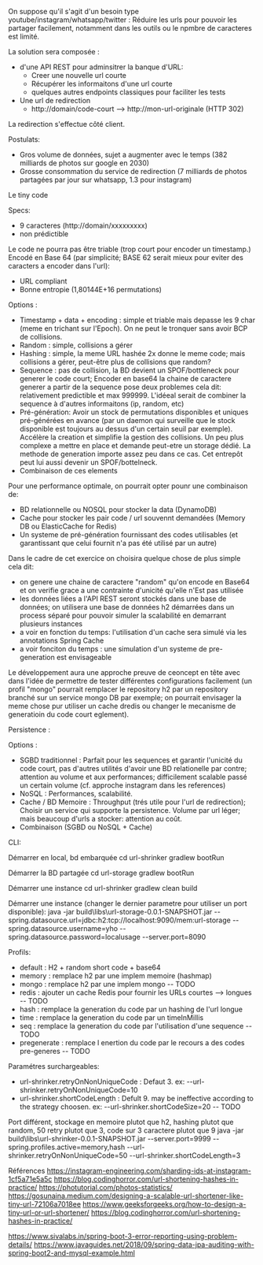 On suppose qu'il s'agit d'un besoin type youtube/instagram/whatsapp/twitter : Réduire les urls pour pouvoir les partager facilement, notamment dans les outils ou le npmbre de caracteres est limité.

La solution sera composée :
 * d'une API REST pour adminsitrer la banque d'URL:
   * Creer une nouvelle url courte
   * Récupérer les informaitons d'une url courte
   * quelques autres endpoints classiques pour faciliter les tests
 * Une url de redirection 
   * http://domain/code-court  --> http://mon-url-originale (HTTP 302)

La redirection s'effectue côté client.

Postulats:
  * Gros volume de données, sujet a augmenter avec le temps (382 milliards de photos sur google en 2030)
  * Grosse consommation du service de redirection (7 milliards de photos partagées par jour sur whatsapp, 1.3 pour instagram)


Le tiny code

Specs:
  * 9 caracteres (http://domain/xxxxxxxxx)
  * non prédictible

Le code ne pourra pas être triable (trop court pour encoder un timestamp.)
Encodé en Base 64 (par simplicité; BASE 62 serait mieux pour eviter des caracters a encoder dans l'url):
  * URL compliant
  * Bonne entropie (1,80144E+16 permutations) 

Options : 
  * Timestamp + data + encoding : simple et triable mais depasse les 9 char (meme en trichant sur l'Epoch). On ne peut le tronquer sans avoir BCP de collisions.
  * Random : simple, collisions a gérer
  * Hashing : simple, la meme URL hashée 2x donne le meme code; mais collisions a gérer, peut-être plus de collisions que random?
  * Sequence : pas de collision, la BD devient un SPOF/bottleneck pour generer le code court; Encoder en base64 la chaine de caractere generer a partir de la sequence pose deux problemes cela dit: relativement predictible et max 999999. L'idéeal serait de combiner la sequence à d'autres informaitons (ip, random, etc)
  * Pré-génération: Avoir un stock de permutations disponibles et uniques pré-générées en avance (par un daemon qui surveille que le stock disponible est toujours au dessus d'un certain seuil par exemple). Accélère la creation et simplifie la gestion des collisions. Un peu plus complexe a mettre en place et demande peut-etre un storage dédié. La methode de generation importe assez peu dans ce cas. Cet entrepôt peut lui aussi devenir un SPOF/bottelneck.
  * Combinaison de ces elements

Pour une performance optimale, on pourrait opter pounr une combinaison de:
  * BD relationnelle ou NOSQL pour stocker la data  (DynamoDB)
  * Cache pour stocker les pair code / url souvennt demandées (Memory DB ou ElasticCache for Redis)
  * Un systeme de pré-génération fournissant des codes utilisables (et garantissant que celui fournit n'a pas été utilisé par un autre)

Dans le cadre de cet exercice on choisira quelque chose de plus simple cela dit:
  * on genere une chaine de caractere "random" qu'on encode en Base64 et on verifie grace a une contrainte d'unicité qu'elle n'Est pas utilisée
  * les données liées a l'API REST seront stockés dans une base de données; on utilisera une base de données h2 démarrées dans un process séparé pour pouvoir simuler la scalabilité en demarrant plusieurs instances
  * a voir en fonction du temps: l'utilisation d'un cache sera simulé via les annotations Spring Cache
  * a voir fonciton du temps : une simulation d'un systeme de pre-generation est envisageable

Le développement aura une approche preuve de ceoncept en tête avec dans l'idée de permettre de tester différentes configurations facilement (un profil "mongo" pourrait remplacer le repository h2 par un repository branché sur un service mongo DB par exemple; on pourrait envisager la meme chose pur utiliser un cache dredis ou changer le mecanisme de generatioin du code court eglement).









Persistence :

Options :
 * SGBD traditionnel : Parfait pour les sequences et garantir l'unicité du code court, pas d'autres utilités d'avoir une BD relationelle par contre; attention au volume et aux performances; difficilement scalable passé un certain volume (cf. approche instagram dans les references)
 * NoSQL : Performances, scalabilité.
 * Cache / BD Memoire : Throughput (trés utile pour l'url de redirection); Choisir un service qui supporte la persistence. Volume par url léger; mais beaucoup d'urls a stocker: attention au coût.
 * Combinaison (SGBD ou NoSQL + Cache)




CLI:

Démarrer en local, bd embarquée
cd url-shrinker
gradlew bootRun


Démarrer la BD partagée
cd url-storage
gradlew bootRun

Démarrer une instance
cd url-shrinker
gradlew clean build

Démarrer une instance (changer le dernier parametre pour utiliser un port disponible):
java -jar build\libs\url-storage-0.0.1-SNAPSHOT.jar --spring.datasource.url=jdbc:h2:tcp://localhost:9090/mem:url-storage --spring.datasource.username=yho --spring.datasource.password=localusage --server.port=8090


Profils:
  * default : H2 + random short code + base64
  * memory : remplace h2 par une implem memoire (hashmap)
  * mongo : remplace h2 par une implem mongo -- TODO
  * redis : ajouter un cache Redis pour fournir les URLs courtes --> longues -- TODO
  * hash : remplace la generation du code par un hashing de l'url longue
  * time : remplace la generation du code par un timeInMillis
  * seq : remplace la generation du code par l'utilisation d'une sequence -- TODO
  * pregenerate : remplace l enertion du code par le recours a des codes pre-generes -- TODO


Paramétres surchargeables:
  * url-shrinker.retryOnNonUniqueCode : Defaut 3. ex: --url-shrinker.retryOnNonUniqueCode=10
  * url-shrinker.shortCodeLength : Defult 9. may be ineffective according to the strategy choosen. ex: --url-shrinker.shortCodeSize=20  -- TODO


Port différent, stockage en memoire plutot que h2, hashing plutot que random, 50 retry plutot que 3, code sur 3 caractere plutot que 9
java -jar build\libs\url-shrinker-0.0.1-SNAPSHOT.jar --server.port=9999 --spring.profiles.active=memory,hash --url-shrinker.retryOnNonUniqueCode=50 --url-shrinker.shortCodeLength=3





Références
https://instagram-engineering.com/sharding-ids-at-instagram-1cf5a71e5a5c
https://blog.codinghorror.com/url-shortening-hashes-in-practice/
https://photutorial.com/photos-statistics/
https://gosunaina.medium.com/designing-a-scalable-url-shortener-like-tiny-url-72106a7018ee
https://www.geeksforgeeks.org/how-to-design-a-tiny-url-or-url-shortener/
https://blog.codinghorror.com/url-shortening-hashes-in-practice/

https://www.sivalabs.in/spring-boot-3-error-reporting-using-problem-details/
https://www.javaguides.net/2018/09/spring-data-jpa-auditing-with-spring-boot2-and-mysql-example.html
